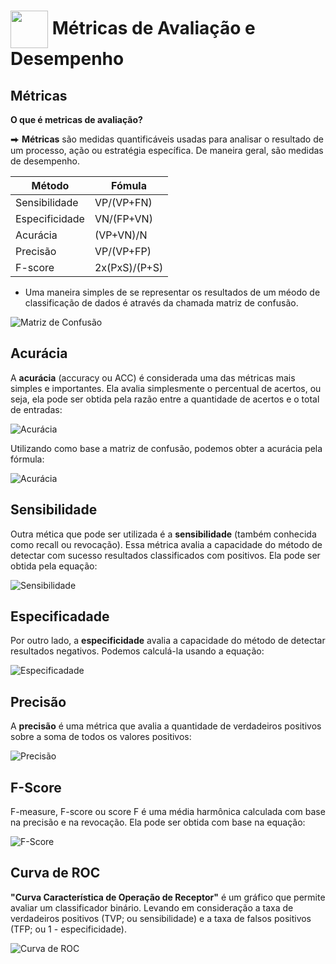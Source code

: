 
<h1>
     <img align="center" width="60px" src="https://hermes.dio.me/courses/badge/dabc8205-4a91-473c-acbd-b310d8db3df2.png">
    <span>Métricas de Avaliação e Desempenho</span>
</h1>

## Métricas
**O que é metricas de avaliação?**

⮕ **Métricas** são medidas quantificáveis usadas para analisar o resultado de um processo, ação ou estratégia específica. De maneira geral, são medidas de desempenho. 

|**Método**|**Fómula**|
|----------|----------|
|Sensibilidade| VP/(VP+FN)|
|Especificidade| VN/(FP+VN)|
|Acurácia| (VP+VN)/N|
|Precisão| VP/(VP+FP)|
|F-score | 2x(PxS)/(P+S)|

- Uma maneira simples de se representar os resultados de um méodo de classificação de dados é através da chamada matriz de confusão.

![Matriz de Confusão](https://encrypted-tbn0.gstatic.com/images?q=tbn:ANd9GcRlS2tV4yAvSXM2uMwfFXbXO4GPYuDrGYvfiQ&s)

## Acurácia
A **acurácia** (accuracy ou ACC) é considerada uma das métricas mais simples e importantes. Ela avalia simplesmente o percentual de acertos, ou seja, ela pode ser obtida pela razão entre a quantidade de acertos e o total de entradas:

![Acurácia](https://bioinfo.com.br/wp-content/uploads/2021/07/image.png)

Utilizando como base a matriz de confusão, podemos obter a acurácia pela fórmula:

![Acurácia](https://bioinfo.com.br/wp-content/uploads/2021/07/image-1.png)

## Sensibilidade
Outra mética que pode ser utilizada é a **sensibilidade** (também conhecida como recall ou revocação). Essa métrica avalia a capacidade do método de detectar com sucesso resultados classificados com positivos. Ela pode ser obtida pela equação:

![Sensibilidade](https://bioinfo.com.br/wp-content/uploads/2021/07/image-2-300x92.png)

## Especificadade
Por outro lado, a **especificidade** avalia a capacidade do método de detectar resultados negativos. Podemos calculá-la usando a equação:

![Especificadade](https://bioinfo.com.br/wp-content/uploads/2021/07/image-3-300x89.png)

## Precisão
A **precisão** é uma métrica que avalia a quantidade de verdadeiros positivos sobre a soma de todos os valores positivos:

![Precisão](https://bioinfo.com.br/wp-content/uploads/2021/07/image-4-300x121.png)

## F-Score
F-measure, F-score ou score F é uma média harmônica calculada com base na precisão e na revocação. Ela pode ser obtida com base na equação:

![F-Score](https://bioinfo.com.br/wp-content/uploads/2021/07/image-5-696x164.png)

## Curva de ROC
**"Curva Característica de Operação de Receptor"** é um gráfico que permite avaliar um classificador binário. Levando em consideração a taxa de verdadeiros positivos (TVP; ou sensibilidade) e a taxa de falsos positivos (TFP; ou 1 - especificidade).

![Curva de ROC](https://bioinfo.com.br/wp-content/uploads/2021/06/word-image-41-1536x1153.png)
